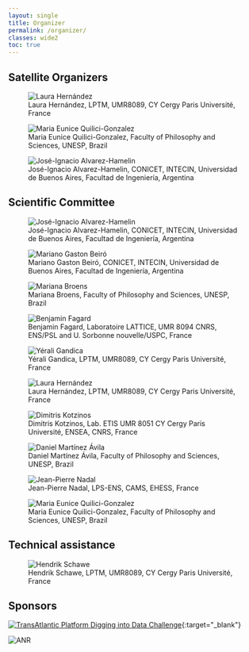 ```yaml
---
layout: single
title: Organizer
permalink: /organizer/
classes: wide2
toc: true
---
```


## Satellite Organizers

<!-- I do not like the following construct :( -->
<!-- Is there a Markdown alternative? -->

<figure title="Laura Hernández, LPTM, UMR8089, CY Cergy Paris Université, France">
  <img src="/img/org/lh.webp" alt="Laura Hernández"/>
  <figcaption>Laura Hernández, LPTM, UMR8089, CY Cergy Paris Université, France</figcaption>
</figure>

<figure title="Maria Eunice Quilici-Gonzalez, Faculty of Philosophy and Sciences, UNESP, Brazil">
  <img src="/img/org/mg.webp" alt="Maria Eunice Quilici-Gonzalez"/>
  <figcaption>Maria Eunice Quilici-Gonzalez, Faculty of Philosophy and Sciences, UNESP, Brazil</figcaption>
</figure>

<figure title="José-Ignacio Alvarez-Hamelin, CONICET, INTECIN, Universidad de Buenos Aires, Facultad de Ingeniería, Argentina">
  <img src="/img/org/ia.webp" alt="José-Ignacio Alvarez-Hamelin"/>
  <figcaption>José-Ignacio Alvarez-Hamelin, CONICET, INTECIN, Universidad de Buenos Aires, Facultad de Ingeniería, Argentina</figcaption>
</figure>

## Scientific Committee

<figure title="José-Ignacio Alvarez-Hamelin, CONICET, INTECIN, Universidad de Buenos Aires, Facultad de Ingeniería, Argentina">
  <img src="/img/org/ia.webp" alt="José-Ignacio Alvarez-Hamelin"/>
  <figcaption>José-Ignacio Alvarez-Hamelin, CONICET, INTECIN, Universidad de Buenos Aires, Facultad de Ingeniería, Argentina</figcaption>
</figure>

<figure title="Mariano Gaston Beiró, CONICET, INTECIN, Universidad de Buenos Aires, Facultad de Ingeniería, Argentina">
  <img src="/img/org/mb.webp" alt="Mariano Gaston Beiró"/>
  <figcaption>Mariano Gaston Beiró, CONICET, INTECIN, Universidad de Buenos Aires, Facultad de Ingeniería, Argentina</figcaption>
</figure>

<figure title="Mariana Broens, Faculty of Philosophy and Sciences, UNESP, Brazil">
  <img src="/img/org/mbr.webp" alt="Mariana Broens"/>
  <figcaption>Mariana Broens, Faculty of Philosophy and Sciences, UNESP, Brazil</figcaption>
</figure>

<figure title="Benjamin Fagard, Laboratoire LATTICE, UMR 8094 CNRS, ENS/PSL and U. Sorbonne nouvelle/USPC, France">
  <img src="/img/org/bf.webp" alt="Benjamin Fagard"/>
  <figcaption>Benjamin Fagard, Laboratoire LATTICE, UMR 8094 CNRS, ENS/PSL and U. Sorbonne nouvelle/USPC, France</figcaption>
</figure>

<figure title="Yérali Gandica, LPTM, UMR8089, CY Cergy Paris Université, France">
  <img src="/img/org/yg.webp" alt="Yérali Gandica"/>
  <figcaption>Yérali Gandica, LPTM, UMR8089, CY Cergy Paris Université, France</figcaption>
</figure>

<figure title="Laura Hernández, LPTM, UMR8089, CY Cergy Paris Université, France">
  <img src="/img/org/lh.webp" alt="Laura Hernández"/>
  <figcaption>Laura Hernández, LPTM, UMR8089, CY Cergy Paris Université, France</figcaption>
</figure>

<figure title="Dimitris Kotzinos, Lab. ETIS UMR 8051 CY Cergy Paris Université, ENSEA, CNRS, France">
  <img src="/img/org/dk.webp" alt="Dimitris Kotzinos"/>
  <figcaption>Dimitris Kotzinos, Lab. ETIS UMR 8051 CY Cergy Paris Université, ENSEA, CNRS, France</figcaption>
</figure>

<figure title="Daniel Martínez Ávila, Faculty of Philosophy and Sciences, UNESP, Brazil">
  <img src="/img/org/dm.webp" alt="Daniel Martínez Ávila"/>
  <figcaption>Daniel Martínez Ávila, Faculty of Philosophy and Sciences, UNESP, Brazil</figcaption>
</figure>

<figure title="Jean-Pierre Nadal, LPS-ENS, CAMS, EHESS, France">
  <img src="/img/org/jn.webp" alt="Jean-Pierre Nadal"/>
  <figcaption>Jean-Pierre Nadal, LPS-ENS, CAMS, EHESS, France</figcaption>
</figure>

<figure title="Maria Eunice Quilici-Gonzalez, Faculty of Philosophy and Sciences, UNESP, Brazil">
  <img src="/img/org/mg.webp" alt="Maria Eunice Quilici-Gonzalez"/>
  <figcaption>Maria Eunice Quilici-Gonzalez, Faculty of Philosophy and Sciences, UNESP, Brazil</figcaption>
</figure>


## Technical assistance

<figure title="Hendrik Schawe, LPTM, UMR8089, CY Cergy Paris Université, France">
  <img src="/img/org/hs.webp" alt="Hendrik Schawe"/>
  <figcaption>Hendrik Schawe, LPTM, UMR8089, CY Cergy Paris Université, France</figcaption>
</figure>

## Sponsors

[![TransAtlantic Platform Digging into Data Challenge](/img/tap.webp)](https://diggingintodata.org/awards/2016/news/winners-round-four-t-ap-digging-data-challenge){:target="_blank"}

![ANR](/img/anr.webp)